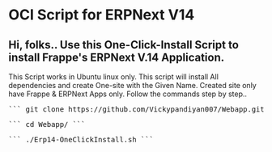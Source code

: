 # OCI Script for ERPNext V14

## Hi, folks.. Use this One-Click-Install Script to install Frappe's ERPNext V.14 Application.

This Script works in Ubuntu linux only. 
This script will install All dependencies and create One-site with the Given Name.
Created site only have Frappe & ERPNext Apps only.
Follow the commands step by step..

<pre>
``` git clone https://github.com/Vickypandiyan007/Webapp.git ```
</pre>
<pre>
``` cd Webapp/ ```
</pre>
<pre>
``` ./Erp14-OneClickInstall.sh ```
</pre>



